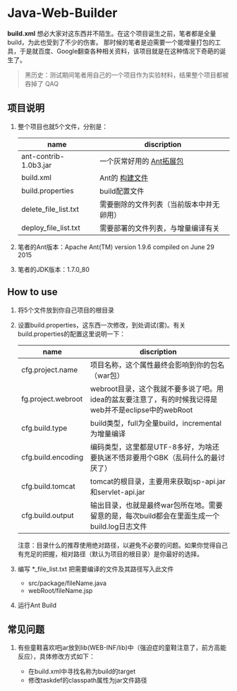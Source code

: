 # Java-Web-Builder
**build.xml** 想必大家对这东西并不陌生。在这个项目诞生之前，笔者都是全量build，为此也受到了不少的伤害。
那时候的笔者是迫需要一个能增量打包的工具，于是就百度、Google翻查各种相关资料，该项目就是在这种情况下奇葩的诞生了。

> 黑历史：测试期间笔者用自己的一个项目作为实验材料，结果整个项目都被吞掉了 QAQ

## 项目说明
1.  整个项目也就5个文件，分别是：
    
    name         | discription
    ------------ | -------------
    ant-contrib-1.0b3.jar  | 一个灰常好用的 [Ant拓展包](http://ant-contrib.sourceforge.net/)
    build.xml              | Ant的 [构建文件](http://ant.apache.org/) 
    build.properties       | build配置文件
    delete\_file\_list.txt | 需要删除的文件列表（当前版本中并无卵用）
    deploy\_file\_list.txt | 需要部署的文件列表，与增量编译有关
    
2.  笔者的Ant版本：Apache Ant(TM) version 1.9.6 compiled on June 29 2015

3.  笔者的JDK版本：1.7.0_80

## How to use
1.  将5个文件放到你自己项目的根目录

2.  设置build.properties，这东西一次修改，到处调试(雾)。有关build.properties的配置这里说明一下：

    name         | discription
    ------------ | -------------
    cfg.project.name   | 项目名称，这个属性最终会影响到你的包名（war包）
    fg.project.webroot | webroot目录，这个我就不要多说了吧。用idea的盆友要注意了，有的时候我记得是web并不是eclipse中的webRoot
    cfg.build.type     | build类型，full为全量build，incremental为增量编译
    cfg.build.encoding | 编码类型，这里都是UTF-8多好，为啥还要执迷不悟非要用个GBK（乱码什么的最讨厌了）
    cfg.build.tomcat   | tomcat的根目录，主要用来获取jsp-api.jar和servlet-api.jar
    cfg.build.output   | 输出目录，也就是最终war包所在地。需要留意的是，每次build都会在里面生成一个build.log日志文件
    
    注意：目录什么的推荐使用绝对路径，以避免不必要的问题。如果你觉得自己有充足的把握，相对路径（默认为项目的根目录）是你最好的选择。

3.  编写 *\_file_list.txt 把需要编译的文件及其路径写入此文件

    - src/package/fileName.java
    - webRoot/fileName.jsp

4.  运行Ant Build
  
## 常见问题
1. 有些童鞋喜欢吧jar放到lib(WEB-INF/lib)中（强迫症的童鞋注意了，前方高能反应），具体修改方式如下：

    - 在build.xml中寻找名称为build的target
    - 修改taskdef的classpath属性为jar文件路径
